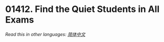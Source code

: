 # 01412. Find the Quiet Students in All Exams

  _Read this in other languages:_
    [_简体中文_](README.zh-CN.md)

